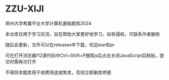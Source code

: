 # ZZU-XIJI
郑州大学希冀平台大学计算机基础题库2024

本仓库仅用于学习交流，旨在帮助大家更好地学习，如有侵权，可联系作者删除

随后会更新，文件可以在releases中下载，欢迎star和pr

可在打开浏览器f12源代码中Ctrl+Shift+P搜索js后点击关闭JavaScript后粘贴，提交时需再次打开

不得将本题库用于收费用途或售卖，否则立即删库停更
